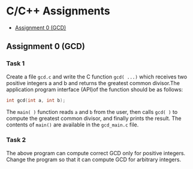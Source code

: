 # C/C++ Assignments

- [Assignment 0 (GCD)](#assignment-0-gcd)

## Assignment 0 (GCD)

### Task 1

Create a file `gcd.c` and write the C function `gcd( ...)` which receives two positive integers a and b and returns the greatest common divisor.The application program interface (API)of the function should be as follows:

```c
int gcd(int a, int b);
```

The `main( )` function reads `a` and `b` from the user, then calls `gcd( )` to compute the greatest common divisor, and finally prints the result. The contents of `main()` are available in the `gcd_main.c` file.

### Task 2

The above program can compute correct GCD only for positive integers. Change the program so that it can compute GCD for arbitrary integers.